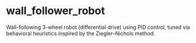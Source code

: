 # wall_follower_robot
Wall-following 3-wheel robot (differential drive) using PID control, tuned via behavioral heuristics inspired by the Ziegler–Nichols method.
